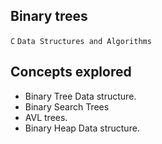 ## Binary trees
`C` `Data Structures and Algorithms`

## Concepts explored
* Binary Tree Data structure.
* Binary Search Trees
* AVL trees.
* Binary Heap Data structure.
